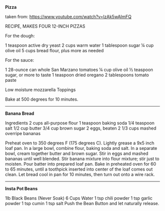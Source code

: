 **Pizza**

taken from:
https://www.youtube.com/watch?v=lzAk5wAImFQ

RECIPE, MAKES FOUR 12-INCH PIZZAS

For the dough:

1 teaspoon active dry yeast
2 cups warm water
1 tablespoon sugar
¼ cup olive oil
5 cups bread flour, plus more as needed

For the sauce:

1 28-ounce can whole San Marzano tomatoes
¼ cup olive oil
½ teaspoon sugar, or more to taste
1 teaspoon dried oregano
2 tablespoons tomato paste

Low moisture mozzarella
Toppings

Bake at 500 degrees for 10 minutes.

---

**Banana Bread**

Ingredients
2 cups all-purpose flour
1 teaspoon baking soda
1/4 teaspoon salt
1/2 cup butter
3/4 cup brown sugar
2 eggs, beaten
2 1/3 cups mashed overripe bananas

Preheat oven to 350 degrees F (175 degrees C). Lightly grease a 9x5 inch loaf pan.
In a large bowl, combine flour, baking soda and salt. In a separate bowl, cream together butter and brown sugar. Stir in eggs and mashed bananas until well blended. Stir banana mixture into flour mixture; stir just to moisten. Pour batter into prepared loaf pan.
Bake in preheated oven for 60 to 65 minutes, until a toothpick inserted into center of the loaf comes out clean. Let bread cool in pan for 10 minutes, then turn out onto a wire rack.

---

**Insta Pot Beans**

1lb Black Beans (Never Soak)
6 Cups Water
1 tsp chili powder
1 tsp garlic powder
1 tsp cumin
1 tsp salt
Push the Bean Button and let naturally release.
